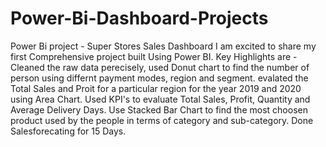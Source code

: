 # Power-Bi-Dashboard-Projects
Power Bi project - Super Stores Sales Dashboard
I am excited to share my first Comprehensive project built Using Power BI.
Key Highlights are - 
Cleaned the raw data perecisely, 
used Donut chart to find the number of person using differnt payment modes, region and segment.
evalated the Total Sales and Proit for a particular region for the year 2019 and 2020 using Area Chart.
Used KPI's to evaluate Total Sales, Profit, Quantity and Average Delivery Days.
Use Stacked Bar Chart to find the most choosen product used by the people in terms of category and sub-category.
Done Salesforecating for 15 Days.
